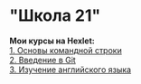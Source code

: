 #                   "Школа 21"
__Мои курсы на Hexlet:__   
[1. Основы командной строки](https://ru.hexlet.io/courses/cli-basics)  
[2. Введение в Git](https://ru.hexlet.io/courses/intro_to_git)  
[3. Изучение английского языка](https://ru.hexlet.io/courses/learning_english)  

